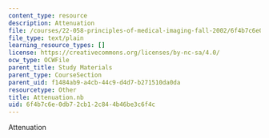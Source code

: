 ```yaml
---
content_type: resource
description: Attenuation
file: /courses/22-058-principles-of-medical-imaging-fall-2002/6f4b7c6e0db72cb12c844b46be3c6f4c_Attenuation.nb
file_type: text/plain
learning_resource_types: []
license: https://creativecommons.org/licenses/by-nc-sa/4.0/
ocw_type: OCWFile
parent_title: Study Materials
parent_type: CourseSection
parent_uid: f1484ab9-a4cb-44c9-d4d7-b271510da0da
resourcetype: Other
title: Attenuation.nb
uid: 6f4b7c6e-0db7-2cb1-2c84-4b46be3c6f4c
---
```

Attenuation